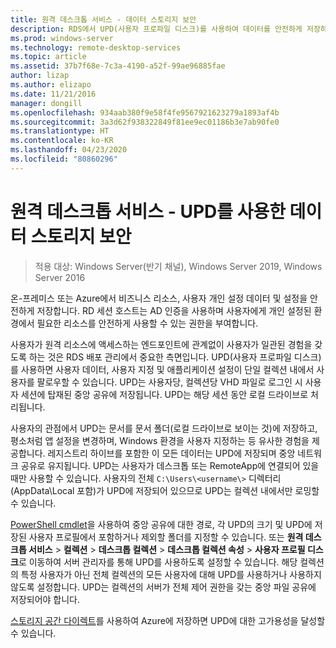 ```yaml
---
title: 원격 데스크톱 서비스 - 데이터 스토리지 보안
description: RDS에서 UPD(사용자 프로파일 디스크)를 사용하여 데이터를 안전하게 저장하기 위한 계획 정보
ms.prod: windows-server
ms.technology: remote-desktop-services
ms.topic: article
ms.assetid: 37b7f68e-7c3a-4190-a52f-99ae96885fae
author: lizap
ms.author: elizapo
ms.date: 11/21/2016
manager: dongill
ms.openlocfilehash: 934aab380f9e58f4fe9567921623279a1893af4b
ms.sourcegitcommit: 3a3d62f938322849f81ee9ec01186b3e7ab90fe0
ms.translationtype: HT
ms.contentlocale: ko-KR
ms.lasthandoff: 04/23/2020
ms.locfileid: "80860296"
---
```

# <a name="remote-desktop-services---secure-data-storage-with-upds"></a>원격 데스크톱 서비스 - UPD를 사용한 데이터 스토리지 보안

>적용 대상: Windows Server(반기 채널), Windows Server 2019, Windows Server 2016

온-프레미스 또는 Azure에서 비즈니스 리소스, 사용자 개인 설정 데이터 및 설정을 안전하게 저장합니다. RD 세션 호스트는 AD 인증을 사용하며 사용자에게 개인 설정된 환경에서 필요한 리소스를 안전하게 사용할 수 있는 권한을 부여합니다. 

사용자가 원격 리소스에 액세스하는 엔드포인트에 관계없이 사용자가 일관된 경험을 갖도록 하는 것은 RDS 배포 관리에서 중요한 측면입니다. UPD(사용자 프로파일 디스크)를 사용하면 사용자 데이터, 사용자 지정 및 애플리케이션 설정이 단일 컬렉션 내에서 사용자를 팔로우할 수 있습니다. UPD는 사용자당, 컬렉션당 VHD 파일로 로그인 시 사용자 세션에 탑재된 중앙 공유에 저장됩니다. UPD는 해당 세션 동안 로컬 드라이브로 처리됩니다. 

사용자의 관점에서 UPD는 문서를 문서 폴더(로컬 드라이브로 보이는 것)에 저장하고, 평소처럼 앱 설정을 변경하며, Windows 환경을 사용자 지정하는 등 유사한 경험을 제공합니다. 레지스트리 하이브를 포함한 이 모든 데이터는 UPD에 저장되며 중앙 네트워크 공유로 유지됩니다. UPD는 사용자가 데스크톱 또는 RemoteApp에 연결되어 있을 때만 사용할 수 있습니다. 사용자의 전체 `C:\Users\<username\>` 디렉터리(AppData\Local 포함)가 UPD에 저장되어 있으므로 UPD는 컬렉션 내에서만 로밍할 수 있습니다.

[PowerShell cmdlet](https://technet.microsoft.com/library/jj215443.aspx)을 사용하여 중앙 공유에 대한 경로, 각 UPD의 크기 및 UPD에 저장된 사용자 프로필에서 포함하거나 제외할 폴더를 지정할 수 있습니다. 또는 **원격 데스크톱 서비스** > **컬렉션** > **데스크톱 컬렉션** > **데스크톱 컬렉션 속성** > **사용자 프로필 디스크**로 이동하여 서버 관리자를 통해 UPD를 사용하도록 설정할 수 있습니다. 해당 컬렉션의 특정 사용자가 아닌 전체 컬렉션의 모든 사용자에 대해 UPD를 사용하거나 사용하지 않도록 설정합니다. UPD는 컬렉션의 서버가 전체 제어 권한을 갖는 중앙 파일 공유에 저장되어야 합니다. 

[스토리지 공간 다이렉트](rds-storage-spaces-direct-deployment.md)를 사용하여 Azure에 저장하면 UPD에 대한 고가용성을 달성할 수 있습니다. 